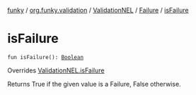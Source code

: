 [funky](../../../index.md) / [org.funky.validation](../../index.md) / [ValidationNEL](../index.md) / [Failure](index.md) / [isFailure](.)

# isFailure

`fun isFailure(): `[`Boolean`](https://kotlinlang.org/api/latest/jvm/stdlib/kotlin/-boolean/index.html)

Overrides [ValidationNEL.isFailure](../is-failure.md)

Returns True if the given value is a Failure, False otherwise.

